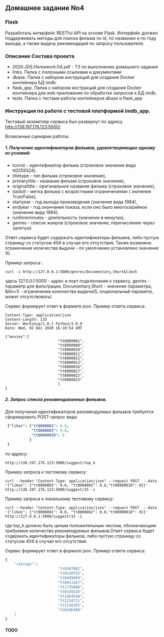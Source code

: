 

## Домашнее задание No4

### Flask

Разработать интерфейс RESTful API на основе Flask. Интерфейс должен поддерживать методы для поиска фильма по id, по названию и по году выхода, а также выдачу рекомендаций по запросу пользователя.


### Описание Состава проекта


- 2020.JDS.Homework.04.pdf - ТЗ по выполнению домашнего задания
- links. Папка с полезными ссылками и документами
- dbase. Папка с набором инструкций для создания Docker контейнера БД imdb.
- flask_app. Папка с набором инструкций для создания Docker контейнера для web приложения по обработке запросов к БД imdb.
- tests. Папка с тестами работы  контейнеров dbase и flask_app





### Инструкция по работе с тестовой платформой imdb_app.

Тестовый экземпляр сервиса был развернут по адресу http://138.197.176.123:5000/

Возможные сценарии работы:

##### 1. Получение идентификаторов фильмов, удовлетворяющих одному из условий:

- tconst - идентификатор фильма (строковое значение вида tt0259324).  
- titletype - тип фильма (строковое значение),
- primarytitle - название фильма (строковое значение),
- originaltitle - оригинальное название фильма (строковое значение),
- isadult - метка фильма с возрастными ограничениями ( значения True/False),
- startyear - год выхода произведения (значение вида 1984),
- endyear - год окончания показа, если оно было многосерийное  (значение вида 1984),
- runtimeminutes - длительность (значение в минутах),
- genres - список жанров (строковое значение, перечисление через запятую)

Ответ сервиса будет содержать идентификаторы фильмов, либо пустую страницу со статусом 404 в случае его отсутствия. Также возможно ограничение  количества выдачи - по умолчанию установлено значение 10.

Пример запроса :

`curl -i http://127.0.0.1:5000/genres/Documentary,Short&lim=5`

здесь 127.0.0.1:5000 - адрес и порт подключения к сервису, genres - параметр для фильтрации,  Documentary,Short - значение параметра, &lim=5 - ограничение количества выдачи(5, опциональный параметр, может отсутствовать)


Сервис формирует ответ в формате json. Пример ответа сервиса:

```HTTP/1.0 200 OK
Content-Type: application/json
Content-Length: 133
Server: Werkzeug/1.0.1 Python/3.9.0
Date: Wed, 02 Dec 2020 16:10:54 GMT

{"movies":[
                        "tt0000001",
                        "tt0000008",
                        "tt0000010",
                        "tt0000011",
                        "tt0000012",
                        "tt0000013",
                        "tt0000016",
                        "tt0000017",
                        "tt0000022",
                        "tt0000023"
                        ]
}
```

##### 2. Запрос списка рекомендованных фильмов.
Для получения идентификаторов рекомендуемых фильмов требуется сформировать POST-запрос вида:

```yaml
 {"likes": {"tt0000001": 0.6,
            "tt0000002": 0.8,
            "tt00000010": 0
           }
 }
```
по адресу:

`http://138.197.176.123:5000/suggest/top_k`  

Пример запроса к тестовому сервису:

`curl --header "Content-Type: application/json" --request POST  --data '{"likes": {"tt0000001": 0.6, "tt0000002": 0.8,"tt00000010": 0}}' http://138.197.176.123:5000/suggest/15 -i`


Пример запроса к локальному тестовому сервису:

`curl --header "Content-Type: application/json" --request POST  --data '{"likes": {"tt0000001": 0.6, "tt0000002": 0.8,"tt00000010": 0}}' http://127.0.0.1:5000/suggest/15 -i`



где top_k должно быть целым положительным числом, обозначающим требуемое количество рекомендуемых фильмов.Ответ сервиса будет содержать идентификаторы фильмов, либо пустую страницу со статусом 404 в случае его отсутствия.


Сервис формирует ответ в формате json. Пример ответа сервиса:

```yaml
{
    "ratings":[
                        "tt0367882",
                        "tt0120755",
                        "tt0489099",
                        "tt0413267",
                        "tt1735898",
                        "tt0338526",
                        "tt1464540",
                        "tt1234721",
                        "tt2126355",
                        "tt0246460"
    ]
}
```


 
#### TODO





